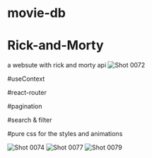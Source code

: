 # movie-db
# Rick-and-Morty
a websute with rick and morty api
![Shot 0072](https://user-images.githubusercontent.com/69503729/149636839-50450d43-61ff-43be-a3c7-9f97fc1eaba2.png)


#useContext

#react-router

#pagination

#search & filter

#pure css for the styles and animations
 
![Shot 0074](https://user-images.githubusercontent.com/69503729/149636845-0581ce4f-dfee-4b63-8dac-f297b05a82c2.png)
![Shot 0077](https://user-images.githubusercontent.com/69503729/149636858-d2c117c7-6401-4185-8369-3dce9d9d7983.png)
![Shot 0079](https://user-images.githubusercontent.com/69503729/149636866-d55aeddb-0e81-4fa5-b7aa-229231d675e4.png)
